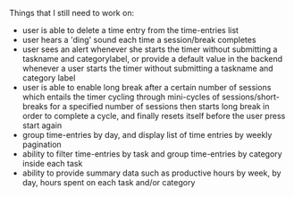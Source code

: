 Things that I still need to work on:
- user is able to delete a time entry from the time-entries list
- user hears a 'ding' sound each time a session/break completes
- user sees an alert whenever she starts the timer without submitting a taskname and categorylabel, or provide a default value in the backend whenever a user starts the timer without submitting a taskname and category label
- user is able to enable long break after a certain number of sessions which entails the timer cycling through mini-cycles of sessions/short-breaks for a specified number of sessions then starts long break in order to complete a cycle, and finally resets itself before the user press start again
- group time-entries by day, and display list of time entries by weekly pagination
- ability to filter time-entries by task and group time-entries by category inside each task
- ability to provide summary data such as productive hours by week, by day, hours spent on each task and/or category